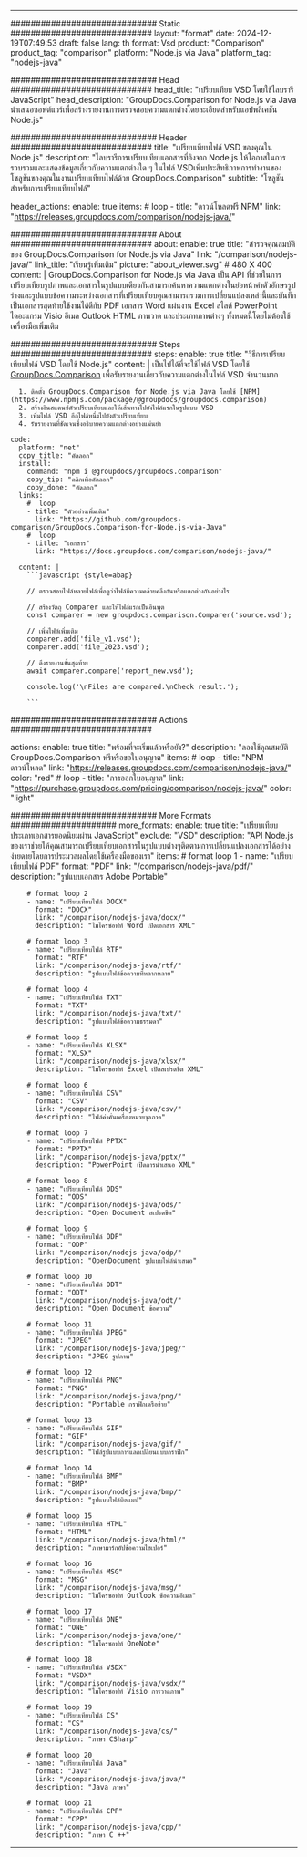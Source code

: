 
---
############################# Static ############################
layout: "format"
date:  2024-12-19T07:49:53
draft: false
lang: th
format: Vsd
product: "Comparison"
product_tag: "comparison"
platform: "Node.js via Java"
platform_tag: "nodejs-java"

############################# Head ############################
head_title: "เปรียบเทียบ VSD โดยใช้ไลบรารี JavaScript"
head_description: "GroupDocs.Comparison for Node.js via Java นำเสนอซอฟต์แวร์เพื่อสร้างรายงานการตรวจสอบความแตกต่างโดยละเอียดสำหรับแอปพลิเคชัน Node.js"

############################# Header ############################
title: "เปรียบเทียบไฟล์ VSD ของคุณใน Node.js" 
description: "ไลบรารีการเปรียบเทียบเอกสารที่อิงจาก Node.js ให้โอกาสในการรวบรวมและแสดงข้อมูลเกี่ยวกับความแตกต่างใด ๆ ในไฟล์ VSDเพิ่มประสิทธิภาพการทำงานของโซลูชันของคุณในงานเปรียบเทียบไฟล์ด้วย GroupDocs.Comparison"
subtitle: "โซลูชันสำหรับการเปรียบเทียบไฟล์" 

header_actions:
  enable: true
  items:
    #  loop
    - title: "ดาวน์โหลดฟรี NPM"
      link: "https://releases.groupdocs.com/comparison/nodejs-java/"
      
############################# About ############################
about:
    enable: true
    title: "สำรวจคุณสมบัติของ GroupDocs.Comparison for Node.js via Java"
    link: "/comparison/nodejs-java/"
    link_title: "เรียนรู้เพิ่มเติม"
    picture: "about_viewer.svg" # 480 X 400
    content: |
       GroupDocs.Comparison for Node.js via Java เป็น API ที่ช่วยในการเปรียบเทียบรูปภาพและเอกสารในรูปแบบเดียวกันสามารถค้นหาความแตกต่างในย่อหน้าคำตัวอักษรรูปร่างและรูปแบบข้อความระหว่างเอกสารที่เปรียบเทียบคุณสามารถรวมการเปลี่ยนแปลงเหล่านี้และบันทึกเป็นเอกสารสุดท้ายใช้งานได้ดีกับ PDF เอกสาร Word แผ่นงาน Excel สไลด์ PowerPoint ไดอะแกรม Visio อีเมล Outlook HTML ภาพวาด และประเภทภาพต่างๆ ทั้งหมดนี้โดยไม่ต้องใช้เครื่องมือเพิ่มเติม

############################# Steps ############################
steps:
    enable: true
    title: "วิธีการเปรียบเทียบไฟล์ VSD โดยใช้ Node.js"
    content: |
      เป็นไปได้ที่จะใช้ไฟล์ VSD โดยใช้ [GroupDocs.Comparison](https://products.groupdocs.com/comparison/nodejs-java/) เพื่อรับรายงานเกี่ยวกับความแตกต่างในไฟล์ VSD จำนวนมาก
      
      1. ติดตั้ง GroupDocs.Comparison for Node.js via Java โดยใช้ [NPM](https://www.npmjs.com/package/@groupdocs/groupdocs.comparison)
      2. สร้างอินสแตนซ์ตัวเปรียบเทียบและให้เส้นทางไปยังไฟล์แรกในรูปแบบ VSD
      3. เพิ่มไฟล์ VSD อีกไฟล์หนึ่งไปยังตัวเปรียบเทียบ
      4. รับรายงานที่ชัดเจนซึ่งอธิบายความแตกต่างอย่างแม่นยำ
   
    code:
      platform: "net"
      copy_title: "คัดลอก"
      install:
        command: "npm i @groupdocs/groupdocs.comparison"
        copy_tip: "คลิกเพื่อคัดลอก"
        copy_done: "คัดลอก"
      links:
        #  loop
        - title: "ตัวอย่างเพิ่มเติม"
          link: "https://github.com/groupdocs-comparison/GroupDocs.Comparison-for-Node.js-via-Java"
        #  loop
        - title: "เอกสาร"
          link: "https://docs.groupdocs.com/comparison/nodejs-java/"
          
      content: |
        ```javascript {style=abap}

        // ตรวจสอบไฟล์หลายไฟล์เพื่อดูว่าไฟล์มีความคล้ายคลึงกันหรือแตกต่างกันอย่างไร

        // สร้างวัตถุ Comparer และให้ไฟล์แรกเป็นอินพุต
        const comparer = new groupdocs.comparison.Comparer('source.vsd');

        // เพิ่มไฟล์เพิ่มเติม
        comparer.add('file_v1.vsd');
        comparer.add('file_2023.vsd');

        // ดึงรายงานขั้นสุดท้าย
        await comparer.compare('report_new.vsd');

        console.log('\nFiles are compared.\nCheck result.');

        ```            

############################# Actions ############################

actions:
  enable: true
  title: "พร้อมที่จะเริ่มแล้วหรือยัง?"
  description: "ลองใช้คุณสมบัติ GroupDocs.Comparison ฟรีหรือขอใบอนุญาต"
  items:
    #  loop
    - title: "NPM ดาวน์โหลด"
      link: "https://releases.groupdocs.com/comparison/nodejs-java/"
      color: "red"
        #  loop
    - title: "การออกใบอนุญาต"
      link: "https://purchase.groupdocs.com/pricing/comparison/nodejs-java/"
      color: "light"


############################# More Formats #####################
more_formats:
    enable: true
    title: "เปรียบเทียบประเภทเอกสารยอดนิยมผ่าน JavaScript"
    exclude: "VSD"
    description: "API Node.js ของเราช่วยให้คุณสามารถเปรียบเทียบเอกสารในรูปแบบต่างๆติดตามการเปลี่ยนแปลงเอกสารได้อย่างง่ายดายโดยการประมวลผลโดยใช้เครื่องมือของเรา"
    items: 
        # format loop 1
        - name: "เปรียบเทียบไฟล์ PDF"
          format: "PDF"
          link: "/comparison/nodejs-java/pdf/"
          description: "รูปแบบเอกสาร Adobe Portable"

        # format loop 2
        - name: "เปรียบเทียบไฟล์ DOCX"
          format: "DOCX"
          link: "/comparison/nodejs-java/docx/"
          description: "ไมโครซอฟท์ Word เปิดเอกสาร XML"

        # format loop 3
        - name: "เปรียบเทียบไฟล์ RTF"
          format: "RTF"
          link: "/comparison/nodejs-java/rtf/"
          description: "รูปแบบไฟล์ข้อความที่หลากหลาย"

        # format loop 4
        - name: "เปรียบเทียบไฟล์ TXT"
          format: "TXT"
          link: "/comparison/nodejs-java/txt/"
          description: "รูปแบบไฟล์ข้อความธรรมดา"

        # format loop 5
        - name: "เปรียบเทียบไฟล์ XLSX"
          format: "XLSX"
          link: "/comparison/nodejs-java/xlsx/"
          description: "ไมโครซอฟท์ Excel เปิดสเปรดชีต XML"

        # format loop 6
        - name: "เปรียบเทียบไฟล์ CSV"
          format: "CSV"
          link: "/comparison/nodejs-java/csv/"
          description: "ไฟล์ค่าคั่นเครื่องหมายจุลภาค"

        # format loop 7
        - name: "เปรียบเทียบไฟล์ PPTX"
          format: "PPTX"
          link: "/comparison/nodejs-java/pptx/"
          description: "PowerPoint เปิดการนำเสนอ XML"

        # format loop 8
        - name: "เปรียบเทียบไฟล์ ODS"
          format: "ODS"
          link: "/comparison/nodejs-java/ods/"
          description: "Open Document สเปรดชีต"

        # format loop 9
        - name: "เปรียบเทียบไฟล์ ODP"
          format: "ODP"
          link: "/comparison/nodejs-java/odp/"
          description: "OpenDocument รูปแบบไฟล์นำเสนอ"

        # format loop 10
        - name: "เปรียบเทียบไฟล์ ODT"
          format: "ODT"
          link: "/comparison/nodejs-java/odt/"
          description: "Open Document ข้อความ"

        # format loop 11
        - name: "เปรียบเทียบไฟล์ JPEG"
          format: "JPEG"
          link: "/comparison/nodejs-java/jpeg/"
          description: "JPEG รูปภาพ"

        # format loop 12
        - name: "เปรียบเทียบไฟล์ PNG"
          format: "PNG"
          link: "/comparison/nodejs-java/png/"
          description: "Portable กราฟิกเครือข่าย"

        # format loop 13
        - name: "เปรียบเทียบไฟล์ GIF"
          format: "GIF"
          link: "/comparison/nodejs-java/gif/"
          description: "ไฟล์รูปแบบการแลกเปลี่ยนแบบกราฟิก"

        # format loop 14
        - name: "เปรียบเทียบไฟล์ BMP"
          format: "BMP"
          link: "/comparison/nodejs-java/bmp/"
          description: "รูปแบบไฟล์บิตแมป"

        # format loop 15
        - name: "เปรียบเทียบไฟล์ HTML"
          format: "HTML"
          link: "/comparison/nodejs-java/html/"
          description: "ภาษามาร์กอัปข้อความไฮเปอร์"

        # format loop 16
        - name: "เปรียบเทียบไฟล์ MSG"
          format: "MSG"
          link: "/comparison/nodejs-java/msg/"
          description: "ไมโครซอฟท์ Outlook ข้อความอีเมล"

        # format loop 17
        - name: "เปรียบเทียบไฟล์ ONE"
          format: "ONE"
          link: "/comparison/nodejs-java/one/"
          description: "ไมโครซอฟท์ OneNote"

        # format loop 18
        - name: "เปรียบเทียบไฟล์ VSDX"
          format: "VSDX"
          link: "/comparison/nodejs-java/vsdx/"
          description: "ไมโครซอฟท์ Visio การวาดภาพ"

        # format loop 19
        - name: "เปรียบเทียบไฟล์ CS"
          format: "CS"
          link: "/comparison/nodejs-java/cs/"
          description: "ภาษา CSharp"

        # format loop 20
        - name: "เปรียบเทียบไฟล์ Java"
          format: "Java"
          link: "/comparison/nodejs-java/java/"
          description: "Java ภาษา"
          
        # format loop 21
        - name: "เปรียบเทียบไฟล์ CPP"
          format: "CPP"
          link: "/comparison/nodejs-java/cpp/"
          description: "ภาษา C ++"
---